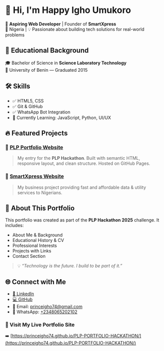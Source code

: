 # 👋 Hi, I'm Happy Igho Umukoro

🚀 **Aspiring Web Developer** | Founder of **SmartXpress**  
📍 Nigeria | 💡 Passionate about building tech solutions for real-world problems


## 📘 Educational Background
🎓 Bachelor of Science in **Science Laboratory Technology**  
🏫 University of Benin — Graduated 2015  


## 🛠 Skills
- ✅ HTML5, CSS  
- ✅ Git & GitHub  
- ✅ WhatsApp Bot Integration  
- 🧠 Currently Learning: JavaScript, Python, UI/UX  


## 🔥 Featured Projects

### 🔸 [PLP Portfolio Website](https://princeigho74.github.io/PLP-PORTFOLIO-HACKATHON/)
> My entry for the **PLP Hackathon**. Built with semantic HTML, responsive layout, and clean structure. Hosted on GitHub Pages.

### 🔸 [SmartXpress Website](https://github.com/princeigho74/SmartXpress)
> My business project providing fast and affordable data & utility services to Nigerians.  


## 📜 About This Portfolio
This portfolio was created as part of the **PLP Hackathon 2025** challenge. It includes:
- About Me & Background  
- Educational History & CV  
- Professional Interests  
- Projects with Links  
- Contact Section  

> 💡 _“Technology is the future. I build to be part of it.”_


## 🌐 Connect with Me
- [🔗 LinkedIn](https://www.linkedin.com/in/happy-igho-umukoro-b62b07129)  
- [💻 GitHub](https://github.com/princeigho74)  
- 📧 Email: princeigho74@gmail.com  
- 📱 WhatsApp: [+2348065202102](https://wa.me/2348065202102)  


### 🔗 Visit My Live Portfolio Site  
➡️ [https://princeigho74.github.io/PLP-PORTFOLIO-HACKATHON/](https://princeigho74.github.io/PLP-PORTFOLIO-HACKATHON/)
